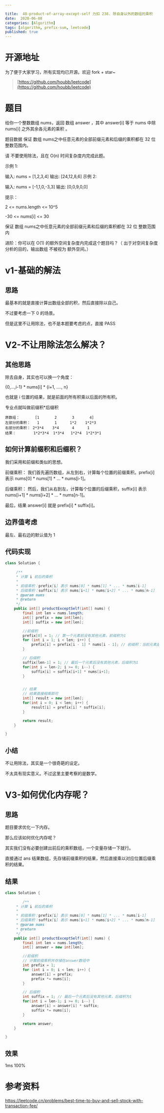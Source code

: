 ```yaml
---

title:  48-product-of-array-except-self 力扣 238. 除自身以外的数组的乘积
date:  2020-06-08
categories: [Algorithm]
tags: [algorithm, prefix-sum, leetcode]
published: true
---
```


# 开源地址

为了便于大家学习，所有实现均已开源。欢迎 fork + star~

> [https://github.com/houbb/leetcode](https://github.com/houbb/leetcode)

# 题目

给你一个整数数组 nums，返回 数组 answer ，其中 answer[i] 等于 nums 中除 nums[i] 之外其余各元素的乘积 。

题目数据 保证 数组 nums之中任意元素的全部前缀元素和后缀的乘积都在  32 位 整数范围内。

请 不要使用除法，且在 O(n) 时间复杂度内完成此题。

示例 1:

输入: nums = [1,2,3,4]
输出: [24,12,8,6]
示例 2:

输入: nums = [-1,1,0,-3,3]
输出: [0,0,9,0,0]
 

提示：

2 <= nums.length <= 10^5

-30 <= nums[i] <= 30

保证 数组 nums之中任意元素的全部前缀元素和后缀的乘积都在  32 位 整数范围内
 
进阶：你可以在 O(1) 的额外空间复杂度内完成这个题目吗？（ 出于对空间复杂度分析的目的，输出数组 不被视为 额外空间。）

# v1-基础的解法

## 思路

最基本的就是直接计算出数组全部的积，然后直接除以自己。

不过要考虑一下 0 的场景。

但是这里不让用除法，也不是本题要考虑的点，直接 PASS

# V2-不让用除法怎么解决？

## 其他思路

除去自身，其实也可以换一个角度：

{0,...,i-1} * nums[i] * {i+1, ...., n}

也就是 i 位置的结果，就是前面的所有积乘以后面的所有积。

专业点就叫做前缀积*后缀积

```
原数组：       [1       2       3       4]
左部分的乘积：   1       1      1*2    1*2*3
右部分的乘积： 2*3*4    3*4      4      1
结果：        1*2*3*4  1*3*4   1*2*4  1*2*3*1
```

## 如何计算前缀积和后缀积？

我们采用和前缀和类似的思想。

前缀乘积： 我们首先遍历数组，从左到右，计算每个位置的前缀乘积。prefix[i] 表示 nums[0] * nums[1] * ... * nums[i-1]。

后缀乘积： 然后，我们从右到左，计算每个位置的后缀乘积，suffix[i] 表示 nums[i+1] * nums[i+2] * ... * nums[n-1]。

最后，结果 answer[i] 就是 prefix[i] * suffix[i]。

## 边界值考虑

最左、最右边的默认值为 1

## 代码实现

```java
class Solution {
    
     /**
     * 计算 i 前后的乘积
     *
     * 前缀乘积：prefix[i] 表示 nums[0] * nums[1] * ... * nums[i-1]
     * 后缀乘积：suffix[i] 表示 nums[i+1] * nums[i+2] * ... * nums[n-1]
     * @param nums
     * @return
     */
    public int[] productExceptSelf(int[] nums) {
        final int len = nums.length;
        int[] prefix = new int[len];
        int[] suffix = new int[len];

        //前缀积
        prefix[0] = 1; // 第一个元素前没有其他元素，前缀积为1
        for (int i = 1; i < len; i++) {
            prefix[i] = prefix[i - 1] * nums[i - 1]; // 前缀积：当前元素是前一个元素的乘积
        }

        // 后缀积
        suffix[len-1] = 1; // 最后一个元素后没有其他元素，后缀积为1
        for(int i = len-2; i >= 0; i--) {
            suffix[i] = suffix[i+1] * nums[i+1];
        }


        // 结果
        // 结果直接相乘即可
        int[] result = new int[len];
        for(int i = 0; i < len; i++) {
            result[i] = prefix[i] * suffix[i];
        }

        return result;
    }

}
```

## 小结

不让用除法，其实是一个很奇葩的设定。

不太具有现实意义。不过这里主要考察的是数学。

# V3-如何优化内存呢？

## 思路

题目要求优化一下内存。

那么应该如何优化内存呢？

其实我们没有必要创建出前后的乘积数组，一个变量存储一下就行。

直接通过 ans 结果数组，先存储前缀乘积的结果，然后直接乘以对应位置后缀乘积的结果。

## 结果

```java
class Solution {
    
        /**
     * 计算 i 前后的乘积
     *
     * 前缀乘积：prefix[i] 表示 nums[0] * nums[1] * ... * nums[i-1]
     * 后缀乘积：suffix[i] 表示 nums[i+1] * nums[i+2] * ... * nums[n-1]
     * @param nums
     * @return
     */
    public int[] productExceptSelf(int[] nums) {
        final int len = nums.length;
        int[] answer = new int[len];

        //前缀积
        // 计算前缀乘积并存储在answer数组中
        int prefix = 1;
        for (int i = 0; i < len; i++) {
            answer[i] = prefix;
            prefix *= nums[i];
        }

        // 后缀积
        int suffix = 1; // 最后一个元素后没有其他元素，后缀积为1
        for(int i = len-1; i >= 0; i--) {
            answer[i] = answer[i] * suffix;
            suffix *= nums[i];
        }

        return answer;
    }

}
```

## 效果

1ms 100%

# 参考资料

https://leetcode.cn/problems/best-time-to-buy-and-sell-stock-with-transaction-fee/

